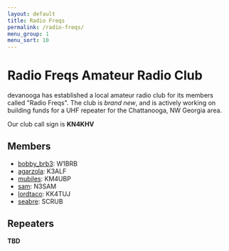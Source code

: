 ```yaml
---
layout: default
title: Radio Freqs
permalink: /radio-freqs/
menu_group: 1
menu_sort: 10
---
```


# Radio Freqs Amateur Radio Club
devanooga has established a local amateur radio club for its members called
"Radio Freqs". The club is _brand new_, and is actively working on building
funds for a UHF repeater for the Chattanooga, NW Georgia area.

Our club call sign is __KN4KHV__

## Members
- [bobby_brb3](/members/#bobby_brb3): W1BRB
- [agarzola](/members/#agarzola): K3ALF
- [mubiles](/members/#mubiles): KM4UBP
- [sam](/members/#sam): N3SAM
- [lordtaco](/members/#lordtaco): KK4TUJ
- [seabre](/members/#seabre): SCRUB

## Repeaters
__TBD__

